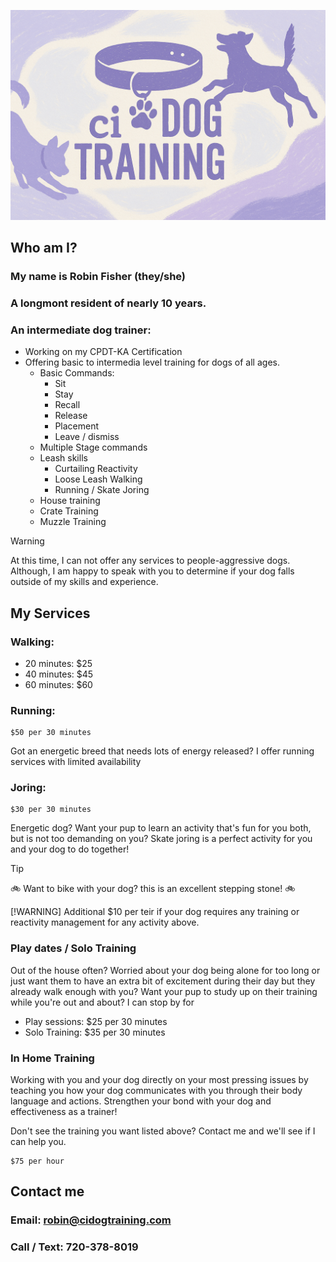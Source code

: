 <link rel="stylesheet" href="style.css">

![image](./banner.png)

## Who am I?

### My name is Robin Fisher (they/she)
### A longmont resident of nearly 10 years.
### An intermediate dog trainer:
* Working on my CPDT-KA Certification
* Offering basic to intermedia level training for dogs of all ages.
    * Basic Commands: 
        * Sit
        * Stay
        * Recall
        * Release
        * Placement
        * Leave / dismiss
    * Multiple Stage commands 
    * Leash skills
        * Curtailing Reactivity
        * Loose Leash Walking
        * Running / Skate Joring
    * House training
    * Crate Training
    * Muzzle Training

> [!WARNING]
> At this time, I can not offer any services to people-aggressive dogs. Although, I am happy to speak with you to determine if your dog falls outside of my skills and experience.

## My Services
### Walking:
* 20 minutes: $25
* 40 minutes: $45
* 60 minutes: $60

### Running: 
    $50 per 30 minutes
Got an energetic breed that needs lots of energy released? I offer running services with limited availability

### Joring:

    $30 per 30 minutes

Energetic dog? Want your pup to learn an activity that's fun for you both, but is not too demanding on you? Skate joring is a perfect activity for you and your dog to do together!

> [!TIP]
> 🚲 Want to bike with your dog? this is an excellent stepping stone! 🚲

[!WARNING]
Additional $10 per teir if your dog requires any training or reactivity management for any activity above.

### Play dates / Solo Training

Out of the house often? Worried about your dog being alone for too long or just want them to have an extra bit of excitement during their day but they already walk enough with you? Want your pup to study up on their training while you're out and about? I can stop by for

* Play sessions: $25 per 30 minutes
* Solo Training: $35 per 30 minutes

### In Home Training

Working with you and your dog directly on your most pressing issues by teaching you how your dog communicates with you through their body language and actions. Strengthen your bond with your dog and effectiveness as a trainer!

Don't see the training you want listed above? Contact me and we'll see if I can help you. 

    $75 per hour

## Contact me

### Email: robin@cidogtraining.com 
### Call / Text: 720-378-8019